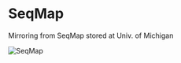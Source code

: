 # SeqMap
Mirroring from SeqMap stored at Univ. of Michigan



![SeqMap](https://github.com/MitsuhaMiyamizu/SeqMap/workflows/seqmap/badge.svg)
